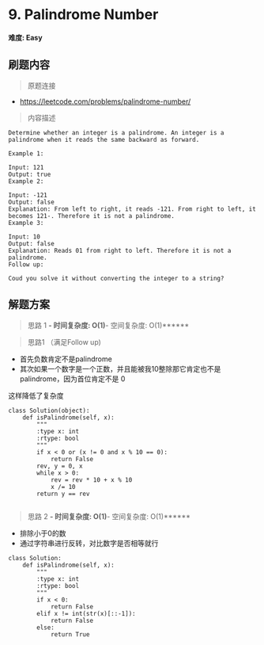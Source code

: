 # 9. Palindrome Number

**难度: Easy**

## 刷题内容

> 原题连接

- <https://leetcode.com/problems/palindrome-number/>

> 内容描述

```
Determine whether an integer is a palindrome. An integer is a palindrome when it reads the same backward as forward.

Example 1:

Input: 121
Output: true
Example 2:

Input: -121
Output: false
Explanation: From left to right, it reads -121. From right to left, it becomes 121-. Therefore it is not a palindrome.
Example 3:

Input: 10
Output: false
Explanation: Reads 01 from right to left. Therefore it is not a palindrome.
Follow up:

Coud you solve it without converting the integer to a string?
```

## 解题方案

> 思路 1 **- 时间复杂度: O(1)**- 空间复杂度: O(1)******

> 思路1 （满足Follow up)

- 首先负数肯定不是palindrome
- 其次如果一个数字是一个正数，并且能被我10整除那它肯定也不是palindrome，因为首位肯定不是 0

这样降低了复杂度

```
class Solution(object):
    def isPalindrome(self, x):
        """
        :type x: int
        :rtype: bool
        """
        if x < 0 or (x != 0 and x % 10 == 0):
            return False
        rev, y = 0, x
        while x > 0:
            rev = rev * 10 + x % 10
            x /= 10
        return y == rev
        
```

> 思路 2 **- 时间复杂度: O(1)**- 空间复杂度: O(1)******

- 排除小于0的数
- 通过字符串进行反转，对比数字是否相等就行

```
class Solution:
    def isPalindrome(self, x):
        """
        :type x: int
        :rtype: bool
        """
        if x < 0:
            return False
        elif x != int(str(x)[::-1]):
            return False
        else:
            return True
```
